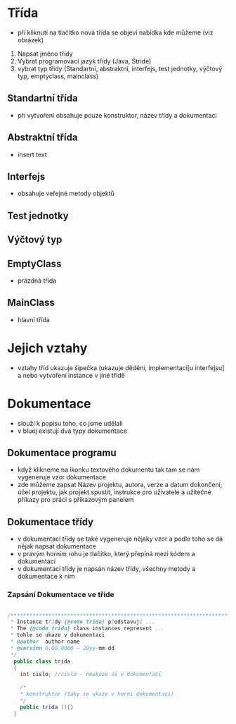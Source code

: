 # Třída
* pří kliknutí na tlačitko nová třída se objeví nabídka kde můžeme (viz obrázek)
 1. Napsat jméno třídy
 1. Vybrat programovací jazyk třídy (Java, Stride)
 1. vybrat typ třídy (Standartní, abstraktní, interfejs, test jednotky, výčtový typ, emptyclass, mainclass)
 
## Standartní třída
* při vytvoření obsahuje pouze konstruktor, název třídy a dokumentaci

## Abstraktní třída
* insert text

## Interfejs
* obsahuje veřejné metody objektů

## Test jednotky

## Výčtový typ

## EmptyClass
* prázdná třída

## MainClass
* hlavní třída

# Jejich vztahy
* vztahy tříd ukazuje šipečka (ukazuje dědění, implementaci[u interfejsu] a nebo vytvoření instance v jiné třídě

# Dokumentace
* slouží k popisu toho, co jsme udělali
* v bluej existují dva typy dokumentace

## Dokumentace programu
* když klikneme na ikonku textového dokumentu tak tam se nám vygeneruje vzor dokumentace
* zde můžeme zapsat Název projektu, autora, verze a datum dokončení, účel projektu, jak projekt spustit, instrukce pro uživatele a užitečné příkazy pro práci s příkazovým panelem

## Dokumentace třídy
* v dokumentaci třídy se také vygeneruje nějaky vzor a podle toho se dá nějak napsat dokumentace
* v pravým horním rohu je tlačítko, který přepíná mezi kódem a dokumentací
* v dokumentaci třídy je napsán název třídy, všechny metody a dokumentace k nim

### Zapsání Dokumentace ve tříde
```java

/*******************************************************************************
 * Instance třídy {@code trida} představují ...
 * The {@code trida} class instances represent ...
 * tohle se ukaze v dokumentaci
 * @author  author name
 * @version 0.00.0000 — 20yy-mm-dd
 */ 
  public class trida
  {
    int cislo; //cislo - neukaze se v dokumentaci
    
    /*
    * konstruktor (taky se ukaze v horni dokumentaci)
    */
    public trida (){}
  }
```
